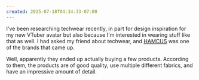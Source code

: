 ```yaml
---
created: 2025-07-18T04:34:33-07:00
---
```


I've been researching techwear recently, in part for design inspiration for my new VTuber avatar but also because I'm interested in wearing stuff like that as well. I had asked my friend about techwear, and [HAMCUS](https://hamc.us/) was one of the brands that came up.

Well, apparently they ended up actually buying a few products. According to them, the products are of good quality, use multiple different fabrics, and have an impressive amount of detail.

